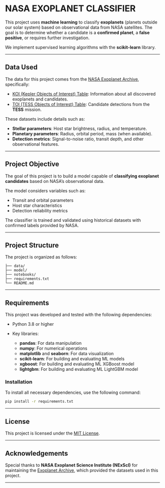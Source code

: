 # NASA EXOPLANET CLASSIFIER

This project uses **machine learning** to classify **exoplanets** (planets outside our solar system) based on observational data from NASA satellites. The goal is to determine whether a candidate is a **confirmed planet**, a **false positive**, or requires further investigation.

We implement supervised learning algorithms with the **scikit-learn** library.

---

## Data Used

The data for this project comes from the [NASA Exoplanet Archive](https://exoplanetarchive.ipac.caltech.edu/), specifically:

* [KOI (Kepler Objects of Interest) Table](https://exoplanetarchive.ipac.caltech.edu/cgi-bin/TblView/nph-tblView?app=ExoTbls&config=cumulative): Information about all discovered exoplanets and candidates.
* [TOI (TESS Objects of Interest) Table](https://exoplanetarchive.ipac.caltech.edu/cgi-bin/TblView/nph-tblView?app=ExoTbls&config=TOI): Candidate detections from the **TESS** mission.

These datasets include details such as:

* **Stellar parameters**: Host star brightness, radius, and temperature.
* **Planetary parameters**: Radius, orbital period, mass (when available).
* **Detection metrics**: Signal-to-noise ratio, transit depth, and other observational features.

---

## Project Objective

The goal of this project is to build a model capable of **classifying exoplanet candidates** based on NASA’s observational data.

The model considers variables such as:

* Transit and orbital parameters
* Host star characteristics
* Detection reliability metrics

The classifier is trained and validated using historical datasets with confirmed labels provided by NASA.

---

## Project Structure

The project is organized as follows:

```
├── data/
├── model/
├── notebooks/
├── requirements.txt
└── README.md
```

---

## Requirements

This project was developed and tested with the following dependencies:

* Python 3.8 or higher
* Key libraries:

  * **pandas**: For data manipulation
  * **numpy**: For numerical operations
  * **matplotlib** and **seaborn**: For data visualization
  * **scikit-learn**: For building and evaluating ML models
  * **xgboost**: For building and evaluating ML XGBoost model
  * **lightgbm**: For building and evaluating ML LightGBM model

### Installation

To install all necessary dependencies, use the following command:

```bash
pip install -r requirements.txt
```

---

## License

This project is licensed under the [MIT License](LICENSE).

---

## Acknowledgements

Special thanks to **NASA Exoplanet Science Institute (NExScI)** for maintaining the [Exoplanet Archive](https://exoplanetarchive.ipac.caltech.edu/), which provided the datasets used in this project.

---

